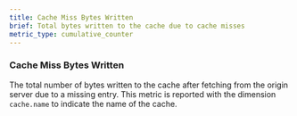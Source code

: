 ```yaml
---
title: Cache Miss Bytes Written
brief: Total bytes written to the cache due to cache misses
metric_type: cumulative_counter
---
```

### Cache Miss Bytes Written
The total number of bytes written to the cache after fetching from the origin server due to a missing entry.
This metric is reported with the dimension `cache.name` to indicate the name of the cache.
